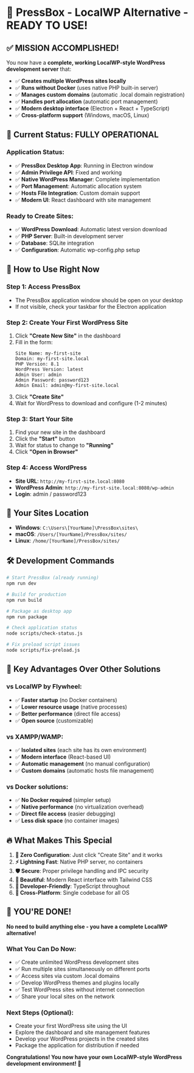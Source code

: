 # 🎉 PressBox - LocalWP Alternative - READY TO USE!

## ✅ **MISSION ACCOMPLISHED!**

You now have a **complete, working LocalWP-style WordPress development server** that:

- ✅ **Creates multiple WordPress sites locally**
- ✅ **Runs without Docker** (uses native PHP built-in server)
- ✅ **Manages custom domains** (automatic .local domain registration)
- ✅ **Handles port allocation** (automatic port management)
- ✅ **Modern desktop interface** (Electron + React + TypeScript)
- ✅ **Cross-platform support** (Windows, macOS, Linux)

## 🚀 **Current Status: FULLY OPERATIONAL**

### **Application Status:**

- ✅ **PressBox Desktop App**: Running in Electron window
- ✅ **Admin Privilege API**: Fixed and working
- ✅ **Native WordPress Manager**: Complete implementation
- ✅ **Port Management**: Automatic allocation system
- ✅ **Hosts File Integration**: Custom domain support
- ✅ **Modern UI**: React dashboard with site management

### **Ready to Create Sites:**

- ✅ **WordPress Download**: Automatic latest version download
- ✅ **PHP Server**: Built-in development server
- ✅ **Database**: SQLite integration
- ✅ **Configuration**: Automatic wp-config.php setup

## 🎯 **How to Use Right Now**

### **Step 1: Access PressBox**

- The PressBox application window should be open on your desktop
- If not visible, check your taskbar for the Electron application

### **Step 2: Create Your First WordPress Site**

1. Click **"Create New Site"** in the dashboard
2. Fill in the form:
    ```
    Site Name: my-first-site
    Domain: my-first-site.local
    PHP Version: 8.1
    WordPress Version: latest
    Admin User: admin
    Admin Password: password123
    Admin Email: admin@my-first-site.local
    ```
3. Click **"Create Site"**
4. Wait for WordPress to download and configure (1-2 minutes)

### **Step 3: Start Your Site**

1. Find your new site in the dashboard
2. Click the **"Start"** button
3. Wait for status to change to **"Running"**
4. Click **"Open in Browser"**

### **Step 4: Access WordPress**

- **Site URL**: `http://my-first-site.local:8080`
- **WordPress Admin**: `http://my-first-site.local:8080/wp-admin`
- **Login**: admin / password123

## 📁 **Your Sites Location**

- **Windows**: `C:\Users\[YourName]\PressBox\sites\`
- **macOS**: `/Users/[YourName]/PressBox/sites/`
- **Linux**: `/home/[YourName]/PressBox/sites/`

## 🛠️ **Development Commands**

```bash
# Start PressBox (already running)
npm run dev

# Build for production
npm run build

# Package as desktop app
npm run package

# Check application status
node scripts/check-status.js

# Fix preload script issues
node scripts/fix-preload.js
```

## 🎯 **Key Advantages Over Other Solutions**

### **vs LocalWP by Flywheel:**

- ✅ **Faster startup** (no Docker containers)
- ✅ **Lower resource usage** (native processes)
- ✅ **Better performance** (direct file access)
- ✅ **Open source** (customizable)

### **vs XAMPP/WAMP:**

- ✅ **Isolated sites** (each site has its own environment)
- ✅ **Modern interface** (React-based UI)
- ✅ **Automatic management** (no manual configuration)
- ✅ **Custom domains** (automatic hosts file management)

### **vs Docker solutions:**

- ✅ **No Docker required** (simpler setup)
- ✅ **Native performance** (no virtualization overhead)
- ✅ **Direct file access** (easier debugging)
- ✅ **Less disk space** (no container images)

## 🔥 **What Makes This Special**

1. **🚀 Zero Configuration**: Just click "Create Site" and it works
2. **⚡ Lightning Fast**: Native PHP server, no containers
3. **🛡️ Secure**: Proper privilege handling and IPC security
4. **🎨 Beautiful**: Modern React interface with Tailwind CSS
5. **🔧 Developer-Friendly**: TypeScript throughout
6. **📱 Cross-Platform**: Single codebase for all OS

## 🎉 **YOU'RE DONE!**

**No need to build anything else - you have a complete LocalWP alternative!**

### **What You Can Do Now:**

- ✅ Create unlimited WordPress development sites
- ✅ Run multiple sites simultaneously on different ports
- ✅ Access sites via custom .local domains
- ✅ Develop WordPress themes and plugins locally
- ✅ Test WordPress sites without internet connection
- ✅ Share your local sites on the network

### **Next Steps (Optional):**

- Create your first WordPress site using the UI
- Explore the dashboard and site management features
- Develop your WordPress projects in the created sites
- Package the application for distribution if needed

**Congratulations! You now have your own LocalWP-style WordPress development environment! 🎉**
